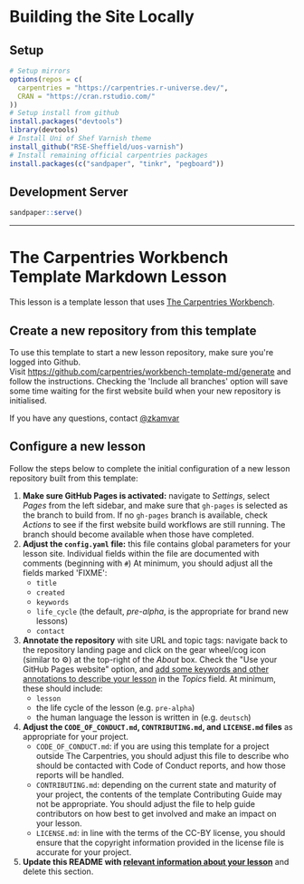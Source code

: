 # Building the Site Locally

## Setup

```r
# Setup mirrors
options(repos = c(
  carpentries = "https://carpentries.r-universe.dev/", 
  CRAN = "https://cran.rstudio.com/"
))
# Setup install from github
install.packages("devtools")
library(devtools)
# Install Uni of Shef Varnish theme
install_github("RSE-Sheffield/uos-varnish")
# Install remaining official carpentries packages
install.packages(c("sandpaper", "tinkr", "pegboard"))
```
## Development Server

```r
sandpaper::serve()
```

--------------

# The Carpentries Workbench Template Markdown Lesson

This lesson is a template lesson that uses [The Carpentries Workbench][workbench].

## Create a new repository from this template

To use this template to start a new lesson repository, 
make sure you're logged into Github.   
Visit https://github.com/carpentries/workbench-template-md/generate
and follow the instructions.
Checking the 'Include all branches' option will save some time waiting for the first website build
when your new repository is initialised.

If you have any questions, contact [@zkamvar](https://github.com/zkamvar)

## Configure a new lesson

Follow the steps below to
complete the initial configuration of a new lesson repository built from this template:

1. **Make sure GitHub Pages is activated:**
   navigate to _Settings_,
   select _Pages_ from the left sidebar,
   and make sure that `gh-pages` is selected as the branch to build from.
   If no `gh-pages` branch is available, check _Actions_ to see if the first
   website build workflows are still running.
   The branch should become available when those have completed.
1. **Adjust the `config.yaml` file:**
   this file contains global parameters for your lesson site.
   Individual fields within the file are documented with comments (beginning with `#`)
   At minimum, you should adjust all the fields marked 'FIXME':
   - `title`
   - `created`
   - `keywords`
   - `life_cycle` (the default, _pre-alpha_, is the appropriate for brand new lessons)
   - `contact`
1. **Annotate the repository** with site URL and topic tags:
   navigate back to the repository landing page and
   click on the gear wheel/cog icon (similar to ⚙️) 
   at the top-right of the _About_ box.
   Check the "Use your GitHub Pages website" option,
   and [add some keywords and other annotations to describe your lesson](https://cdh.carpentries.org/the-carpentries-incubator.html#topic-tags)
   in the _Topics_ field.
   At minimum, these should include:
   - `lesson`
   - the life cycle of the lesson (e.g. `pre-alpha`)
   - the human language the lesson is written in (e.g. `deutsch`)
1. **Adjust the 
   `CODE_OF_CONDUCT.md`, `CONTRIBUTING.md`, and `LICENSE.md` files**
   as appropriate for your project.
   -  `CODE_OF_CONDUCT.md`: 
      if you are using this template for a project outside The Carpentries,
      you should adjust this file to describe 
      who should be contacted with Code of Conduct reports,
      and how those reports will be handled.
   -  `CONTRIBUTING.md`:
      depending on the current state and maturity of your project,
      the contents of the template Contributing Guide may not be appropriate.
      You should adjust the file to help guide contributors on how best
      to get involved and make an impact on your lesson.
   -  `LICENSE.md`:
      in line with the terms of the CC-BY license,
      you should ensure that the copyright information 
      provided in the license file is accurate for your project.
1. **Update this README with 
   [relevant information about your lesson](https://carpentries.github.io/lesson-development-training/collaborating-newcomers.html#readme)**
   and delete this section.

[workbench]: https://carpentries.github.io/sandpaper-docs/
